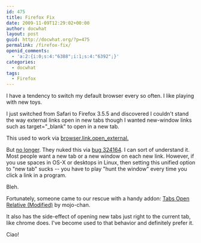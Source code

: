 ```yaml
---
id: 475
title: Firefox Fix
date: 2009-11-09T12:29:02+00:00
author: docwhat
layout: post
guid: http://docwhat.org/?p=475
permalink: /firefox-fix/
openid_comments:
  - 'a:2:{i:0;s:4:"6388";i:1;s:4:"6392";}'
categories:
  - docwhat
tags:
  - Firefox
---
```

I have a tendency to switch my default browser every so often.  I like playing with new toys.

I just switched from Safari to Firefox 3.5.5 and discovered I couldn't stand the way external links open in new tabs though I wanted new-window links such as target="_blank" to open in a new tab.

This used to work via <a href="http://kb.mozillazine.org/Browser.link.open_external">browser.link.open_external.</a>

But <a href="http://kb.mozillazine.org/Browser.link.open_external">no longer</a>.  They nuked this via <a href="https://bugzilla.mozilla.org/show_bug.cgi?id=324164">bug 324164</a>.  I can sort of understand it.  Most people want a new tab or a new window on each new link.  However, if you use spaces in OS-X or desktops in Linux, then setting this unified option to "new tab" sucks -- you have to play "hunt the window" every time you click a link in a program.

Bleh.

Fortunately, someone came to our rescue with a handy addon: <a href="https://addons.mozilla.org/en-US/firefox/addon/13626">Tabs Open Relative (Modified)</a> by mojo-chan.

It also has the side-effect of opening new tabs just right to the current tab, like chrome does.  I've become used to that behavior and definitely prefer it.

Ciao!